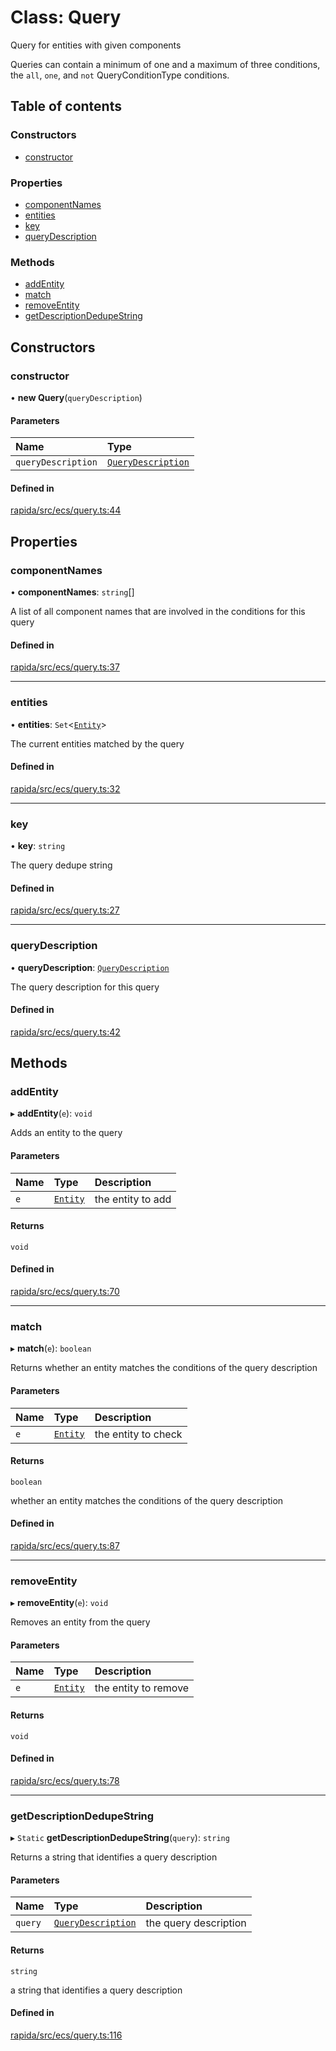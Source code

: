 # Class: Query

Query for entities with given components

Queries can contain a minimum of one and a maximum of three conditions, the `all`, `one`, and `not` QueryConditionType conditions.

## Table of contents

### Constructors

- [constructor](Query.md#constructor)

### Properties

- [componentNames](Query.md#componentnames)
- [entities](Query.md#entities)
- [key](Query.md#key)
- [queryDescription](Query.md#querydescription)

### Methods

- [addEntity](Query.md#addentity)
- [match](Query.md#match)
- [removeEntity](Query.md#removeentity)
- [getDescriptionDedupeString](Query.md#getdescriptiondedupestring)

## Constructors

### constructor

• **new Query**(`queryDescription`)

#### Parameters

| Name | Type |
| :------ | :------ |
| `queryDescription` | [`QueryDescription`](../modules.md#querydescription) |

#### Defined in

[rapida/src/ecs/query.ts:44](https://gitlab.com/rapidajs/rapida/-/blob/a60706c/packages/rapida/src/ecs/query.ts#L44)

## Properties

### componentNames

• **componentNames**: `string`[]

A list of all component names that are involved in the conditions for this query

#### Defined in

[rapida/src/ecs/query.ts:37](https://gitlab.com/rapidajs/rapida/-/blob/a60706c/packages/rapida/src/ecs/query.ts#L37)

___

### entities

• **entities**: `Set`<[`Entity`](Entity.md)\>

The current entities matched by the query

#### Defined in

[rapida/src/ecs/query.ts:32](https://gitlab.com/rapidajs/rapida/-/blob/a60706c/packages/rapida/src/ecs/query.ts#L32)

___

### key

• **key**: `string`

The query dedupe string

#### Defined in

[rapida/src/ecs/query.ts:27](https://gitlab.com/rapidajs/rapida/-/blob/a60706c/packages/rapida/src/ecs/query.ts#L27)

___

### queryDescription

• **queryDescription**: [`QueryDescription`](../modules.md#querydescription)

The query description for this query

#### Defined in

[rapida/src/ecs/query.ts:42](https://gitlab.com/rapidajs/rapida/-/blob/a60706c/packages/rapida/src/ecs/query.ts#L42)

## Methods

### addEntity

▸ **addEntity**(`e`): `void`

Adds an entity to the query

#### Parameters

| Name | Type | Description |
| :------ | :------ | :------ |
| `e` | [`Entity`](Entity.md) | the entity to add |

#### Returns

`void`

#### Defined in

[rapida/src/ecs/query.ts:70](https://gitlab.com/rapidajs/rapida/-/blob/a60706c/packages/rapida/src/ecs/query.ts#L70)

___

### match

▸ **match**(`e`): `boolean`

Returns whether an entity matches the conditions of the query description

#### Parameters

| Name | Type | Description |
| :------ | :------ | :------ |
| `e` | [`Entity`](Entity.md) | the entity to check |

#### Returns

`boolean`

whether an entity matches the conditions of the query description

#### Defined in

[rapida/src/ecs/query.ts:87](https://gitlab.com/rapidajs/rapida/-/blob/a60706c/packages/rapida/src/ecs/query.ts#L87)

___

### removeEntity

▸ **removeEntity**(`e`): `void`

Removes an entity from the query

#### Parameters

| Name | Type | Description |
| :------ | :------ | :------ |
| `e` | [`Entity`](Entity.md) | the entity to remove |

#### Returns

`void`

#### Defined in

[rapida/src/ecs/query.ts:78](https://gitlab.com/rapidajs/rapida/-/blob/a60706c/packages/rapida/src/ecs/query.ts#L78)

___

### getDescriptionDedupeString

▸ `Static` **getDescriptionDedupeString**(`query`): `string`

Returns a string that identifies a query description

#### Parameters

| Name | Type | Description |
| :------ | :------ | :------ |
| `query` | [`QueryDescription`](../modules.md#querydescription) | the query description |

#### Returns

`string`

a string that identifies a query description

#### Defined in

[rapida/src/ecs/query.ts:116](https://gitlab.com/rapidajs/rapida/-/blob/a60706c/packages/rapida/src/ecs/query.ts#L116)

